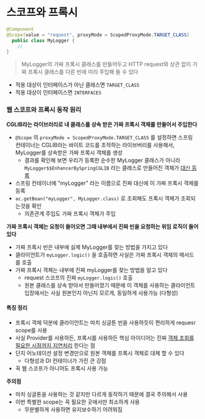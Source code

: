 # 스코프와 프록시

~~~java
@Component
@Scope(value = "request", proxyMode = ScopedProxyMode.TARGET_CLASS)
  public class MyLogger {
    //
}

~~~

> MyLogger의 가짜 프록시 클래스를 만들어두고 HTTP request와 상관 없이 가짜 프록시 클래스를 다른 빈에 미리 주입해 둘 수 있다

- 적용 대상이 인터페이스가 아닌 클래스면 `TARGET_CLASS` 
- 적용 대상이 인터페이스면 `INTERFACES` 



### 웹 스코프와 프록시 동작 원리

**CGLIB라는 라이브러리로 내 클래스를 상속 받은 가짜 프록시 객체를 만들어서 주입한다**

- `@Scope` 의 `proxyMode = ScopedProxyMode.TARGET_CLASS` 를 설정하면 스프링 컨테이너는 CGLIB라는 바이트 코드를 조작하는 라이브버리를 사용해서, MyLogger를 상속받은 가짜 프록시 객체를 생성
  - 결과를 확인해 보면 우리가 등록한 순수한 MyLogger 클래스가 아니라 `MyLogger$$EnhancerBySpringCGLIB` 라는 클래스로 만들어진 객체가 <u>대신 등록</u>
- 스프링 컨테이너에 "myLogger" 라는 이름으로 진짜 대신에 이 가짜 프록시 객체를 등록
- `ac.getBean("myLogger", MyLogger.class)` 로 조회해도 프록시 객체가 조회되는것을 확인
  - 의존관계 주입도 가짜 프록시 객체가 주입



**가짜 프록시 객체는 요청이 들어오면 그때 내부에서 진짜 빈을 요청하는 위임 로직이 들어있다**

- 가짜 프록시 빈은 내부에 실제 MyLogger를 찾는 방법을 가지고 있다
- 클라이언트가 `myLogger.logic()` 을 호출하면 사실은 가짜 프록시 객체의 메서드를 호출
- 가짜 프록시 객체는 내부에 진짜 myLogger를 찾는 방법을 알고 있다
  - request 스코프의 진짜 `myLogger.logic()` 호출
  - 원본 클래스를 상속 받아서 만들어졌기 때문에 이 객체를 사용하는 클라이언트 입장에서는 사실 원본인지 아닌지 모르게, 동일하게 사용가능 (다형성)



#### 특징 정리

- 프록시 객체 덕분에 클라이언트는 마치 싱글톤 빈을 사용하듯이 편리하게 requesr scope를 사용
- 사실 Provider를 사용하든, 프록시를 사용하든 핵심 아이디어는 진짜 <u>객체 조회를 필요한 시점까지 지연처리</u> 한다는 점
- 단지 어노테이션 설정 변경만으로 원본 객체를 프록시 객체로 대체 할 수 있다
  - 다형성과 DI 컨테이너가 가진 큰 강점
- 꼭 웹 스코프가 아니어도 프록시 사용 가능



**주의점**

- 마치 싱글톤을 사용하는 것 같지만 다르게 동작하기 때문에 결국 주의해서 사용
- 이번 특별한 scope는 꼭 필요한 곳에서만 최소하게 사용
  - 무분별하게 사용하면 유지보수하기 어려워짐